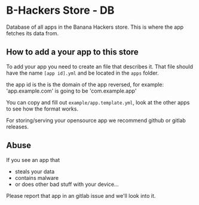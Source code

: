 # B-Hackers Store - DB

Database of all apps in the Banana Hackers store. This is where the app fetches its data from.



## How to add a your app to this store

To add your app you need to create an file that describes it.
That file should have the name `[app id].yml` and be located in the `apps` folder.

the app id is the is the domain of the app reversed, for example:
'app.example.com' is going to be 'com.example.app' 

You can copy and fill out `example/app.template.yml`,
look at the other apps to see how the format works.

For storing/serving your opensource app we recommend github or gitlab releases.

## Abuse

If you see an app that
- steals your data
- contains malware
- or does other bad stuff with your device...

Please report that app in an gitlab issue and we'll look into it.